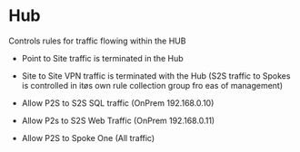 # Hub

Controls rules for traffic flowing within the HUB

- Point to Site traffic is terminated in the Hub
- Site to Site VPN traffic is terminated with the Hub (S2S traffic to Spokes is controlled in itøs own rule collection group fro eas of management)

- Allow P2S to S2S SQL traffic (OnPrem 192.168.0.10)
- Allow P2s to S2S Web Traffic (OnPrem 192.168.0.11)
- Allow P2S to Spoke One (All traffic)
